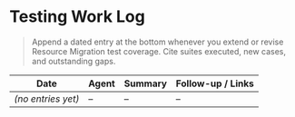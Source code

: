 # Testing Work Log

> Append a dated entry at the bottom whenever you extend or revise Resource Migration test coverage. Cite suites executed, new cases, and outstanding gaps.

| Date               | Agent | Summary | Follow-up / Links |
| ------------------ | ----- | ------- | ----------------- |
| _(no entries yet)_ | –     | –       | –                 |
